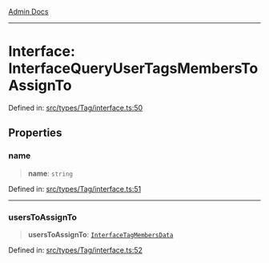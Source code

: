 [Admin Docs](/)

***

# Interface: InterfaceQueryUserTagsMembersToAssignTo

Defined in: [src/types/Tag/interface.ts:50](https://github.com/PalisadoesFoundation/talawa-admin/blob/main/src/types/Tag/interface.ts#L50)

## Properties

### name

> **name**: `string`

Defined in: [src/types/Tag/interface.ts:51](https://github.com/PalisadoesFoundation/talawa-admin/blob/main/src/types/Tag/interface.ts#L51)

***

### usersToAssignTo

> **usersToAssignTo**: [`InterfaceTagMembersData`](InterfaceTagMembersData.md)

Defined in: [src/types/Tag/interface.ts:52](https://github.com/PalisadoesFoundation/talawa-admin/blob/main/src/types/Tag/interface.ts#L52)
